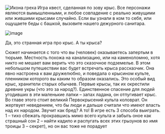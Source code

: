 ![Икона греха](https://user-images.githubusercontent.com/58171847/113482981-bf039900-94a9-11eb-9f98-a07df68dacd4.png)
Игра квест, сделанная по зову крыс. Все персонажи являются вымышленными, и любое совпадение с реально живущими или жившими крысами случайно. Если вы узнали в ком то себя, или ощущаете беды с башкой, вызовите нашего дежурного санитара.

 ![image](https://user-images.githubusercontent.com/58171847/113483123-81ebd680-94aa-11eb-83fa-814b9cf10f89.png)


Да, это странная игра про крыс. А ты крыса?

Сюжет начинается с того что вы (человек) оказываетесь запертым в тюрьме. Местность похожа на канализацию, или на каменоломню, хотя никто не мешает вам верить что это сказочное подземелье. В этом небольшом путешествии вас будет встречать крыса рассказчик. Она явно настроена к вам дружелюбно, и поведала о крысином культе, пленником которого вы каким то образом оказались.
Это особый вид крыс, хранители старых обычаев. Первые крысы, так их окрестили древние укры (что это за народ?). Единственное спасение для людей угодивших в эти маленькие лапки – запах ладана, он отпугивает крыс. Во главе этого стоит великий Первокрысений культа коловрат. Он жертвует неведением, что бы люди и дальше считали что имеют власть над их народом.
Звучит как бред? А то! 
В игре есть 3 способа выиграть. 
1 – тихо сбежать прокравшись мимо всего культа и забыть оное как страшный сон
2 – найти кадило и распугать всех этих грызунов во имя троицы
3 – секрет), но он вас тоже не порадует
